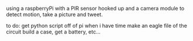 using a raspberryPi with a PIR sensor hooked up and a camera module to detect motion, take a picture and tweet.

to do:
get python script off of pi when i have time
make an eagle file of the circuit
build a case, get a battery, etc...